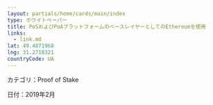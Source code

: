 ```yaml
---
layout: partials/home/cards/main/index
type: ホワイトペーパー
title: PoSおよびPoAプラットフォームのベースレイヤーとしてのEthereumを使用
links:
  - link.md
lat: 49.4871968
lng: 31.2718321
countryCode: UA
---
```


カテゴリ：Proof of Stake

日付：2019年2月
